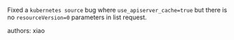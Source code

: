 Fixed a `kubernetes source` bug where `use_apiserver_cache=true` but there is no `resourceVersion=0` parameters in list request.

authors: xiao

